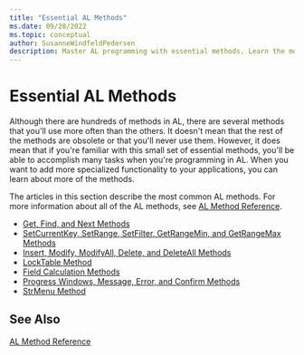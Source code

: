 ```yaml
---
title: "Essential AL Methods"
ms.date: 09/28/2022
ms.topic: conceptual
author: SusanneWindfeldPedersen
description: Master AL programming with essential methods. Learn the most common methods, their uses, and how to add specialized functionality to your applications.
---
```


# Essential AL Methods

Although there are hundreds of methods in AL, there are several methods that you'll use more often than the others. It doesn't mean that the rest of the methods are obsolete or that you'll never use them. However, it does mean that if you're familiar with this small set of essential methods, you'll be able to accomplish many tasks when you're programming in AL. When you want to add more specialized functionality to your applications, you can learn about more of the methods.  

The articles in this section describe the most common AL methods. For more information about all of the AL methods, see [AL Method Reference](methods-auto/library.md).  

- [Get, Find, and Next Methods](devenv-get-find-and-next-methods.md)  
- [SetCurrentKey, SetRange, SetFilter, GetRangeMin, and GetRangeMax Methods](devenv-setcurrentkey-setrange-setfilter-getrangemin-and-getrangemax-methods.md)  
- [Insert, Modify, ModifyAll, Delete, and DeleteAll Methods](devenv-insert-modify-modifyall-delete-and-deleteall-methods.md)  
- [LockTable Method](methods-auto/record/record-locktable-method.md)  
- [Field Calculation Methods](devenv-calcfields-calcsums-fielderror-fieldname-init-testfield-and-validate-methods.md)  
- [Progress Windows, Message, Error, and Confirm Methods](devenv-progress-windows-message-error-and-confirm-methods.md)  
- [StrMenu Method](methods-auto/dialog/dialog-strmenu-method.md)

## See Also

[AL Method Reference](methods-auto/library.md)
